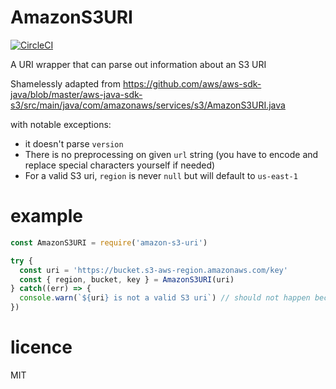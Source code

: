 # AmazonS3URI

[![CircleCI](https://circleci.com/gh/frantz/amazon-s3-uri.svg?style=svg)](https://circleci.com/gh/frantz/amazon-s3-uri)

A URI wrapper that can parse out information about an S3 URI

Shamelessly adapted from https://github.com/aws/aws-sdk-java/blob/master/aws-java-sdk-s3/src/main/java/com/amazonaws/services/s3/AmazonS3URI.java

with notable exceptions:

- it doesn't parse `version`
- There is no preprocessing on given `url` string (you have to encode and replace special characters yourself if needed)
- For a valid S3 uri, `region` is never `null` but will default to `us-east-1`

# example
```js
const AmazonS3URI = require('amazon-s3-uri')

try {
  const uri = 'https://bucket.s3-aws-region.amazonaws.com/key'
  const { region, bucket, key } = AmazonS3URI(uri)
} catch((err) => {
  console.warn(`${uri} is not a valid S3 uri`) // should not happen because `uri` is valid in that example
})
```
# licence

MIT
